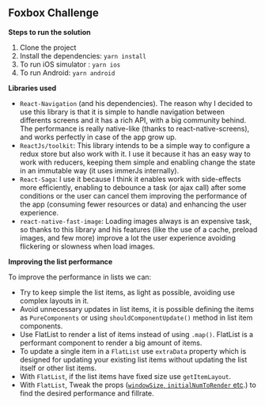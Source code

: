 ## Foxbox Challenge

**Steps to run the solution**

 1. Clone the project
 2. Install the dependencies: `yarn install`
 3. To run iOS simulator : `yarn ios`
 4. To run Android: `yarn android`

**Libraries used**
 - `React-Navigation` (and his dependencies). The reason why I decided to use this library is that it is simple to handle navigation between differents screens and it has a rich API, with a big community behind. The performance is really native-like (thanks to react-native-screens), and works perfectly in case of the app grow up.
 - `ReactJs/toolkit`: This library intends to be a simple way to configure a redux store but also work with it. I use it because it has an easy way to work with reducers, keeping them simple and enabling change the state in an immutable way (it uses immerJs internally).
 - `React-Saga`: I use it because I think it enables work with side-effects more efficiently, enabling to debounce a task (or ajax call) after some conditions or the user can cancel them improving the performance of the app (consuming fewer resources or data) and enhancing the user experience.
 - `react-native-fast-image`:  Loading images always is an expensive task, so thanks to this library and his features (like the use of a cache, preload images, and few more) improve a lot the user experience avoiding flickering or slowness when load images.

**Improving the list performance**

To improve the performance in lists we can:

 - Try to keep simple the list items, as light as possible, avoiding use complex layouts in it.
 - Avoid unnecessary updates in list items, it is possible defining the items as `PureComponents` or using `shouldComponentUpdate()` method in list item components.
 - Use FlatList to render a list of items instead of using `.map()`. FlatList is a performant component to render a big amount of items.
 - To update a single item in a `FlatList`  use `extraData` property   which is designed for updating your existing list items without updating the list itself or other list items.
 -  With `FlatList`, if the list items have fixed size use `getItemLayout`.
 -  With `FlatList`, Tweak the  props ([`windowSize`, `initialNumToRender` etc](https://facebook.github.io/react-native/docs/optimizing-flatlist-configuration).) to find the desired performance and fillrate.
